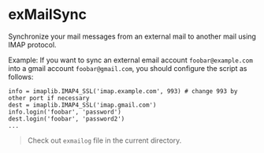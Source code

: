 exMailSync
============
Synchronize your mail messages from an external mail to another mail using IMAP protocol.

Example:
If you want to sync an external email account `foobar@example.com` into a gmail account `foobar@gmail.com`, you should configure the script as follows:

    info = imaplib.IMAP4_SSL('imap.example.com', 993) # change 993 by other port if necessary
    dest = imaplib.IMAP4_SSL('imap.gmail.com')
    info.login('foobar', 'password')
    dest.login('foobar', 'password2')
    ...

> Check out `exmailog` file in the current directory.

